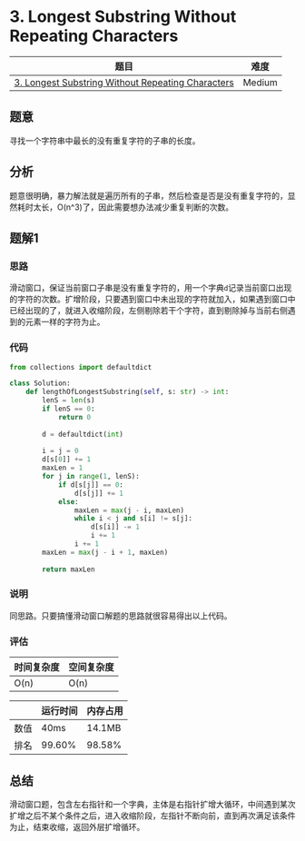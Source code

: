 # 3. Longest Substring Without Repeating Characters

| 题目 | 难度 |
| ---- | ---- |
| [3. Longest Substring Without Repeating Characters](https://leetcode.com/problems/longest-substring-without-repeating-characters/) | Medium |

## 题意

寻找一个字符串中最长的没有重复字符的子串的长度。

## 分析

题意很明确，暴力解法就是遍历所有的子串，然后检查是否是没有重复字符的，显然耗时太长，O(n^3)了，因此需要想办法减少重复判断的次数。

## 题解1

### 思路

滑动窗口，保证当前窗口子串是没有重复字符的，用一个字典`d`记录当前窗口出现的字符的次数。扩增阶段，只要遇到窗口中未出现的字符就加入，如果遇到窗口中已经出现的了，就进入收缩阶段，左侧剔除若干个字符，直到剔除掉与当前右侧遇到的元素一样的字符为止。

### 代码

```python
from collections import defaultdict

class Solution:
    def lengthOfLongestSubstring(self, s: str) -> int:
        lenS = len(s)
        if lenS == 0:
            return 0
        
        d = defaultdict(int)
        
        i = j = 0
        d[s[0]] += 1
        maxLen = 1
        for j in range(1, lenS):
            if d[s[j]] == 0:
                d[s[j]] += 1
            else:
                maxLen = max(j - i, maxLen)
                while i < j and s[i] != s[j]:
                    d[s[i]] -= 1
                    i += 1
                i += 1
        maxLen = max(j - i + 1, maxLen)
        
        return maxLen
```

### 说明

同思路。只要搞懂滑动窗口解题的思路就很容易得出以上代码。

### 评估

| 时间复杂度 | 空间复杂度 |
| ---- | ---- |
| O(n) | O(n) |

| | 运行时间 | 内存占用 |
| ---- | ---- | ---- |
| 数值 | 40ms | 14.1MB |
| 排名 | 99.60% | 98.58% |

## 总结

滑动窗口题，包含左右指针和一个字典，主体是右指针扩增大循环，中间遇到某次扩增之后不某个条件之后，进入收缩阶段，左指针不断向前，直到再次满足该条件为止，结束收缩，返回外层扩增循环。

